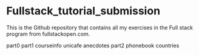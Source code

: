 # Fullstack_tutorial_submission
This is the Github repository that contains all my exercises in the Full stack program from fullstackopen.com.

part0
part1
  courseinfo
  unicafe
  anecdotes
part2
  phonebook
  countries
